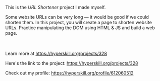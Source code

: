 This is the *URL Shortener* project I made myself.


<p>Some website URLs can be very long — it would be good if we could shorten them. In this project, you will create a page to shorten website URLs. Practice manipulating the DOM using HTML &amp; JS and build a web page.</p><br/><br/>Learn more at <a href="https://hyperskill.org/projects/328?utm_source=ide&utm_medium=ide&utm_campaign=ide&utm_content=project-card">https://hyperskill.org/projects/328</a>

Here's the link to the project: https://hyperskill.org/projects/328

Check out my profile: https://hyperskill.org/profile/612060512